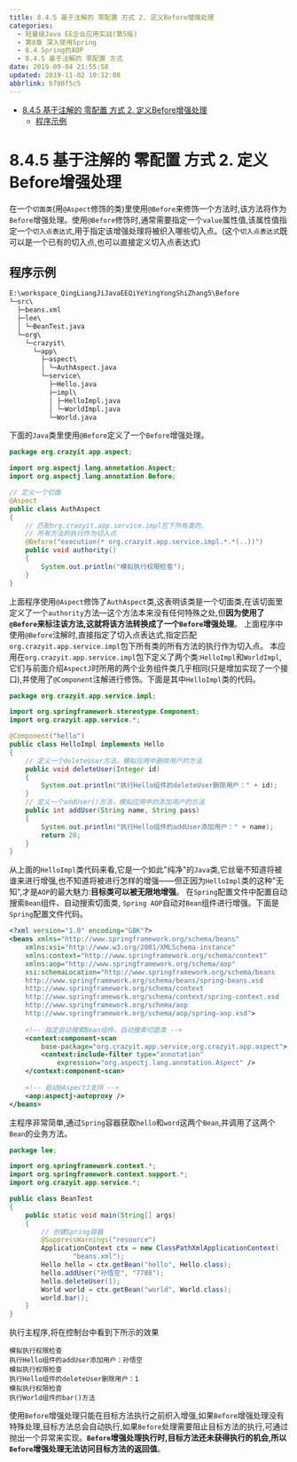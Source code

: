 ```yaml
---
title: 8.4.5 基于注解的 零配置 方式 2. 定义Before增强处理
categories: 
  - 轻量级Java EE企业应用实战(第5版)
  - 第8章 深入使用Spring
  - 8.4 Spring的AOP
  - 8.4.5 基于注解的 零配置 方式
date: 2019-09-04 21:55:58
updated: 2019-11-02 10:12:08
abbrlink: b708f5c5
---
```

<div id='my_toc'>

- [8.4.5 基于注解的 零配置 方式 2. 定义Before增强处理](/JavaReadingNotes/b708f5c5/#8-4-5-基于注解的-零配置-方式-2-定义Before增强处理)
    - [程序示例](/JavaReadingNotes/b708f5c5/#程序示例)

</div>
<!--more-->
<script>if (navigator.platform.toLowerCase() == 'win32'){document.getElementById('my_toc').style.display = 'none';}</script>

<!--end-->
<!--SSTStart-->
# 8.4.5 基于注解的 零配置 方式 2. 定义Before增强处理 #
在一个`切面类`(用`@Aspect`修饰的类)里使用`@Before`来修饰一个方法时,该方法将作为`Before`增强处理。使用`@Before`修饰时,通常需要指定一个`value`属性值,该属性值指定一个`切入点表达式`,用于指定该增强处理将被织入哪些切入点。(这个`切入点表达式`既可以是一个已有的切入点,也可以直接定义切入点表达式)
## 程序示例 ##
```cmd
E:\workspace_QingLiangJiJavaEEQiYeYingYongShiZhang5\Before
└─src\
  ├─beans.xml
  ├─lee\
  │ └─BeanTest.java
  └─org\
    └─crazyit\
      └─app\
        ├─aspect\
        │ └─AuthAspect.java
        └─service\
          ├─Hello.java
          ├─impl\
          │ ├─HelloImpl.java
          │ └─WorldImpl.java
          └─World.java
```
下面的`Java`类里使用`@Before`定义了一个`Before`增强处理。
```java
package org.crazyit.app.aspect;

import org.aspectj.lang.annotation.Aspect;
import org.aspectj.lang.annotation.Before;

// 定义一个切面
@Aspect
public class AuthAspect
{
    // 匹配org.crazyit.app.service.impl包下所有类的、
    // 所有方法的执行作为切入点
    @Before("execution(* org.crazyit.app.service.impl.*.*(..))")
    public void authority()
    {
        System.out.println("模拟执行权限检查");
    }
}
```
上面程序使用`@Aspect`修饰了`AuthAspect`类,这表明该类是一个切面类,在该切面里定义了一个`authority`方法—这个方法本来没有任何特殊之处,但**因为使用了`@Before`来标注该方法,这就将该方法转换成了一个`Before`增强处理**。
上面程序中使用`@Before`注解时,直接指定了切入点表达式,指定匹配`org.crazyit.app.service.impl`包下所有类的所有方法的执行作为切入点。
本应用在`org.crazyit.app.service.impl`包下定义了两个类:`HelloImpl`和`WorldImpl`,它们与前面介绍`AspectJ`时所用的两个业务组件类几乎相同(只是增加实现了一个接口),并使用了`@Component`注解进行修饰。下面是其中`HelloImpl`类的代码。
```java
package org.crazyit.app.service.impl;

import org.springframework.stereotype.Component;
import org.crazyit.app.service.*;

@Component("hello")
public class HelloImpl implements Hello
{
    // 定义一个deleteUser方法，模拟应用中删除用户的方法
    public void deleteUser(Integer id)
    {
        System.out.println("执行Hello组件的deleteUser删除用户：" + id);
    }
    // 定义一个addUser()方法，模拟应用中的添加用户的方法
    public int addUser(String name, String pass)
    {
        System.out.println("执行Hello组件的addUser添加用户：" + name);
        return 20;
    }
}
```
从上面的`HelloImpl`类代码来看,它是一个如此"纯净"的`Java`类,它丝毫不知道将被谁来进行增强,也不知道将被进行怎样的增强——但正因为`HelloImpl`类的这种"无知",才是`AOP`的最大魅力:**目标类可以被无限地增强**。
在`Spring`配置文件中配置自动搜索`Bean`组件、自动搜索切面类, `Spring AOP`自动对`Bean`组件进行增强。下面是`Spring`配置文件代码。
```xml
<?xml version="1.0" encoding="GBK"?>
<beans xmlns="http://www.springframework.org/schema/beans"
    xmlns:xsi="http://www.w3.org/2001/XMLSchema-instance"
    xmlns:context="http://www.springframework.org/schema/context"
    xmlns:aop="http://www.springframework.org/schema/aop"
    xsi:schemaLocation="http://www.springframework.org/schema/beans 
    http://www.springframework.org/schema/beans/spring-beans.xsd
    http://www.springframework.org/schema/context
    http://www.springframework.org/schema/context/spring-context.xsd
    http://www.springframework.org/schema/aop
    http://www.springframework.org/schema/aop/spring-aop.xsd">
    
    <!-- 指定自动搜索Bean组件、自动搜索切面类 -->
    <context:component-scan
        base-package="org.crazyit.app.service,org.crazyit.app.aspect">
        <context:include-filter type="annotation"
            expression="org.aspectj.lang.annotation.Aspect" />
    </context:component-scan>
    
    <!-- 启动@AspectJ支持 -->
    <aop:aspectj-autoproxy />
</beans>
```
主程序非常简单,通过`Spring`容器获取`hello`和`word`这两个`Bean`,并调用了这两个`Bean`的业务方法。
```java
package lee;

import org.springframework.context.*;
import org.springframework.context.support.*;
import org.crazyit.app.service.*;

public class BeanTest
{
    public static void main(String[] args)
    {
        // 创建Spring容器
        @SuppressWarnings("resource")
        ApplicationContext ctx = new ClassPathXmlApplicationContext(
                "beans.xml");
        Hello hello = ctx.getBean("hello", Hello.class);
        hello.addUser("孙悟空", "7788");
        hello.deleteUser(1);
        World world = ctx.getBean("world", World.class);
        world.bar();
    }
}
```
执行主程序,将在控制台中看到下所示的效果
```
模拟执行权限检查
执行Hello组件的addUser添加用户：孙悟空
模拟执行权限检查
执行Hello组件的deleteUser删除用户：1
模拟执行权限检查
执行World组件的bar()方法
```
使用`Before`增强处理只能在目标方法执行之前织入增强,如果`Before`增强处理没有特殊处理,目标方法总会自动执行,如果`Before`处理需要阻止目标方法的执行,可通过抛出一个异常来实现。**`Before`增强处理执行时,目标方法还未获得执行的机会,所以`Before`增强处理无法访问目标方法的返回值**。

<!--SSTStop-->
